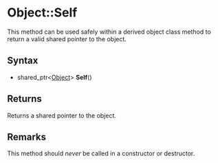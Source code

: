 # Object::Self #
This method can be used safely within a derived object class method to return a valid shared pointer to the object.

## Syntax ##
- shared_ptr<[Object](CPP_Object)\> **Self**()

## Returns ##
Returns a shared pointer to the object.

## Remarks ##
This method should *never* be called in a constructor or destructor.
